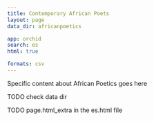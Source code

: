 ```yaml
---
title: Contemporary African Poets
layout: page
data_dir: africanpoetics

app: orchid
search: es
html: true

formats: csv
---
```


Specific content about African Poetics goes here

TODO check data dir

TODO page.html_extra in the es.html file
